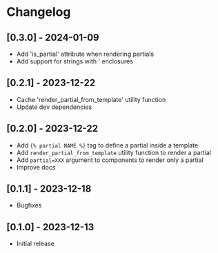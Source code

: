 # Changelog

## [0.3.0] - 2024-01-09
- Add 'is_partial' attribute when rendering partials
- Add support for strings with ' enclosures

## [0.2.1] - 2023-12-22
- Cache 'render_partial_from_template' utility function
- Update dev dependencies

## [0.2.0] - 2023-12-22

- Add `{% partial NAME %}` tag to define a partial inside a template
- Add `render_partial_from_template` utility function to render a partial
- Add `partial=XXX` argument to components to render only a partial
- Improve docs

## [0.1.1] - 2023-12-18

- Bugfixes

## [0.1.0] - 2023-12-13

- Initial release
